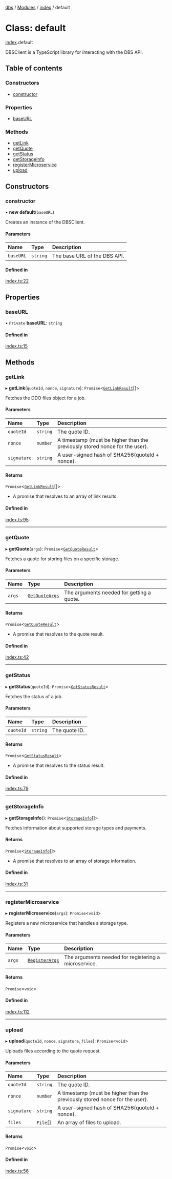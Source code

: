 [dbs](../README.md) / [Modules](../modules.md) / [index](../modules/index.md) / default

# Class: default

[index](../modules/index.md).default

DBSClient is a TypeScript library for interacting with the DBS API.

## Table of contents

### Constructors

- [constructor](index.default.md#constructor)

### Properties

- [baseURL](index.default.md#baseurl)

### Methods

- [getLink](index.default.md#getlink)
- [getQuote](index.default.md#getquote)
- [getStatus](index.default.md#getstatus)
- [getStorageInfo](index.default.md#getstorageinfo)
- [registerMicroservice](index.default.md#registermicroservice)
- [upload](index.default.md#upload)

## Constructors

### constructor

• **new default**(`baseURL`)

Creates an instance of the DBSClient.

#### Parameters

| Name      | Type     | Description                  |
| :-------- | :------- | :--------------------------- |
| `baseURL` | `string` | The base URL of the DBS API. |

#### Defined in

[index.ts:22](https://github.com/oceanprotocol/dbs.js/blob/5c4c168/src/index.ts#L22)

## Properties

### baseURL

• `Private` **baseURL**: `string`

#### Defined in

[index.ts:15](https://github.com/oceanprotocol/dbs.js/blob/5c4c168/src/index.ts#L15)

## Methods

### getLink

▸ **getLink**(`quoteId`, `nonce`, `signature`): `Promise`<[`GetLinkResult`](../interfaces/types.GetLinkResult.md)[]\>

Fetches the DDO files object for a job.

#### Parameters

| Name        | Type     | Description                                                                 |
| :---------- | :------- | :-------------------------------------------------------------------------- |
| `quoteId`   | `string` | The quote ID.                                                               |
| `nonce`     | `number` | A timestamp (must be higher than the previously stored nonce for the user). |
| `signature` | `string` | A user-signed hash of SHA256(quoteId + nonce).                              |

#### Returns

`Promise`<[`GetLinkResult`](../interfaces/types.GetLinkResult.md)[]\>

- A promise that resolves to an array of link results.

#### Defined in

[index.ts:95](https://github.com/oceanprotocol/dbs.js/blob/5c4c168/src/index.ts#L95)

---

### getQuote

▸ **getQuote**(`args`): `Promise`<[`GetQuoteResult`](../interfaces/types.GetQuoteResult.md)\>

Fetches a quote for storing files on a specific storage.

#### Parameters

| Name   | Type                                                  | Description                               |
| :----- | :---------------------------------------------------- | :---------------------------------------- |
| `args` | [`GetQuoteArgs`](../interfaces/types.GetQuoteArgs.md) | The arguments needed for getting a quote. |

#### Returns

`Promise`<[`GetQuoteResult`](../interfaces/types.GetQuoteResult.md)\>

- A promise that resolves to the quote result.

#### Defined in

[index.ts:42](https://github.com/oceanprotocol/dbs.js/blob/5c4c168/src/index.ts#L42)

---

### getStatus

▸ **getStatus**(`quoteId`): `Promise`<[`GetStatusResult`](../interfaces/types.GetStatusResult.md)\>

Fetches the status of a job.

#### Parameters

| Name      | Type     | Description   |
| :-------- | :------- | :------------ |
| `quoteId` | `string` | The quote ID. |

#### Returns

`Promise`<[`GetStatusResult`](../interfaces/types.GetStatusResult.md)\>

- A promise that resolves to the status result.

#### Defined in

[index.ts:79](https://github.com/oceanprotocol/dbs.js/blob/5c4c168/src/index.ts#L79)

---

### getStorageInfo

▸ **getStorageInfo**(): `Promise`<[`StorageInfo`](../interfaces/types.StorageInfo.md)[]\>

Fetches information about supported storage types and payments.

#### Returns

`Promise`<[`StorageInfo`](../interfaces/types.StorageInfo.md)[]\>

- A promise that resolves to an array of storage information.

#### Defined in

[index.ts:31](https://github.com/oceanprotocol/dbs.js/blob/5c4c168/src/index.ts#L31)

---

### registerMicroservice

▸ **registerMicroservice**(`args`): `Promise`<`void`\>

Registers a new microservice that handles a storage type.

#### Parameters

| Name   | Type                                                  | Description                                          |
| :----- | :---------------------------------------------------- | :--------------------------------------------------- |
| `args` | [`RegisterArgs`](../interfaces/types.RegisterArgs.md) | The arguments needed for registering a microservice. |

#### Returns

`Promise`<`void`\>

#### Defined in

[index.ts:112](https://github.com/oceanprotocol/dbs.js/blob/5c4c168/src/index.ts#L112)

---

### upload

▸ **upload**(`quoteId`, `nonce`, `signature`, `files`): `Promise`<`void`\>

Uploads files according to the quote request.

#### Parameters

| Name        | Type     | Description                                                                 |
| :---------- | :------- | :-------------------------------------------------------------------------- |
| `quoteId`   | `string` | The quote ID.                                                               |
| `nonce`     | `number` | A timestamp (must be higher than the previously stored nonce for the user). |
| `signature` | `string` | A user-signed hash of SHA256(quoteId + nonce).                              |
| `files`     | `File`[] | An array of files to upload.                                                |

#### Returns

`Promise`<`void`\>

#### Defined in

[index.ts:56](https://github.com/oceanprotocol/dbs.js/blob/5c4c168/src/index.ts#L56)
